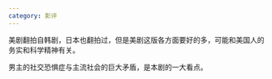 ```yaml
---
category: 影评
---
```


美剧翻拍自韩剧，日本也翻拍过，但是美剧这版各方面要好的多，可能和美国人的务实和科学精神有关。

男主的社交恐惧症与主流社会的巨大矛盾，是本剧的一大看点。